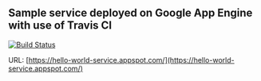 ## Sample service deployed on Google App Engine with use of Travis CI

[![Build Status](https://travis-ci.org/jakub-gawlas/hello-world-service.svg?branch=master)](https://travis-ci.org/jakub-gawlas/hello-world-service)

URL: [https://hello-world-service.appspot.com/](https://hello-world-service.appspot.com/)